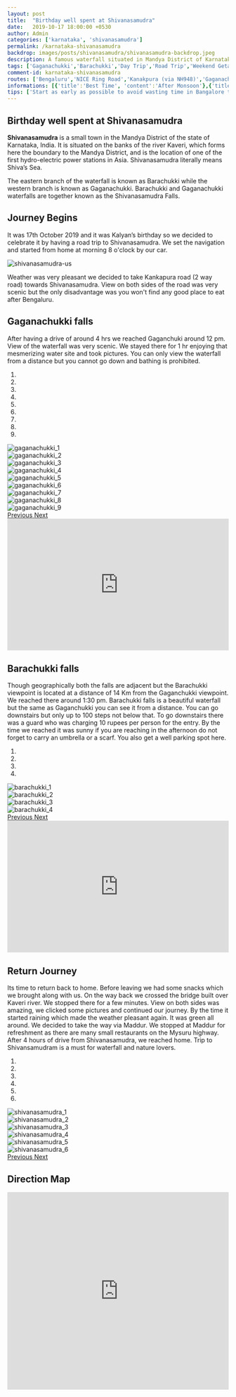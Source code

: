 ```yaml
---
layout: post
title:  "Birthday well spent at Shivanasamudra"
date:   2019-10-17 18:00:00 +0530
author: Admin
categories: ['karnataka', 'shivanasamudra']
permalink: /karnataka-shivanasamudra
backdrop: images/posts/shivanasamudra/shivanasamudra-backdrop.jpeg
description: A famous waterfall situated in Mandya District of Karnataka State. It is located at a distance of 130 Kms from Bengaluru and 80 Kms from Mysuru. This is one of the best waterfalls near Bengaluru and also among popular one day trip.
tags: ['Gaganachukki','Barachukki','Day Trip','Road Trip','Weekend Getaways','Bengaluru','Karnataka','Waterfalls']
comment-id: karnataka-shivanasamudra
routes: ['Bengaluru','NICE Ring Road','Kanakpura (via NH948)','Gaganachukki falls','Bharachukki falls','Maddur','Ramnagara (via SH17)','NICE Ring Road','Bengaluru']
informations: [{'title':'Best Time', 'content':'After Monsoon'},{'title':'Duration', 'content':'3-4 Hrs'},{'title':'Things to Do', 'content':'Nature trail, Photography'},{'title':'Nearest City', 'content':'Mysuru (80 Kms), Bengaluru (130 Kms)'},{'title':'How to reach', 'content':'Outstation Cab from Bengaluru or Mysuru, Self Drive Car'},{'title':'Road Condition', 'content':'Good'},{'title':'Nearby Place', 'content':'Talakadu, Bheemeshwari'},{'title':'Stay', 'content':'Hotel Lakshadeep, Gaganachukki & Hotel Mayura, Barachukki'}]
tips: ['Start as early as possible to avoid wasting time in Bangalore traffic.','The best time to visit the Shivanasamudra waterfalls is in monsoon.','Pack your snacks and beverages, as the options here are limited.','Do not venture to walk down to the bottom of the falls and try to swim in water as rocks are slippery.','Boating/Coracle Ride is not available during monsoon or soon after.']
---
```

<div class="col-lg-9 col-md-9 blog_details">
    <h2>Birthday well spent at Shivanasamudra</h2>
    <p><b>Shivanasamudra</b> is a small town in the Mandya District of the state of Karnataka, India. It is situated on the banks of the river Kaveri, which forms here the boundary to the Mandya District, and is the location of one of the first hydro-electric power stations in Asia. Shivanasamudra literally means Shiva’s Sea.</p>
    <p>The eastern branch of the waterfall is known as Barachukki while the western branch is known as Gaganachukki. Barachukki and Gaganachukki waterfalls are together known as the Shivanasamudra Falls.</p>
</div>
<div class="col-lg-12">
    <h2>Journey Begins</h2>
    <p>It was 17th October 2019 and it was Kalyan’s birthday so we decided to celebrate it by having a road trip to Shivanasamudra. We set the navigation and started from home at morning 8 o'clock by our car.</p>
    <img src="images/posts/shivanasamudra/shivanasamudra-us.jpeg" alt="shivanasamudra-us" class="img-fluid">
    <p>Weather was very pleasant we decided to take Kankapura road (2 way road) towards Shivanasamudra. View on both sides of the road was very scenic but the only disadvantage was you won't find any good place to eat after Bengaluru.</p>
    <h2>Gaganachukki falls</h2>
    <p>After having a drive of around 4 hrs we reached Gaganchuki around 12 pm. View of the waterfall was very scenic. We stayed there for 1 hr enjoying that mesmerizing water site and took pictures. You can only view the waterfall from a distance but you cannot go down and bathing is prohibited.</p>
    <div class="mt-2 mb-2">
        <div id="carousel-1" class="carousel slide" data-ride="carousel">
        <ol class="carousel-indicators">
            <li data-target="#carousel-1" data-slide-to="0" class="active"></li>
            <li data-target="#carousel-1" data-slide-to="1"></li>
            <li data-target="#carousel-1" data-slide-to="2"></li>
            <li data-target="#carousel-1" data-slide-to="3"></li>
            <li data-target="#carousel-1" data-slide-to="4"></li>
            <li data-target="#carousel-1" data-slide-to="5"></li>
            <li data-target="#carousel-1" data-slide-to="6"></li>
            <li data-target="#carousel-1" data-slide-to="7"></li>
            <li data-target="#carousel-1" data-slide-to="8"></li>
        </ol>
        <div class="carousel-inner">
            <div class="carousel-item active">
                <img class="d-block w-100" src="images/posts/shivanasamudra/gaganachukki_1.jpeg" alt="gaganachukki_1">
            </div>
            <div class="carousel-item">
                <img class="d-block w-100" src="images/posts/shivanasamudra/gaganachukki_2.jpeg" alt="gaganachukki_2">
            </div>
            <div class="carousel-item">
                <img class="d-block w-100" src="images/posts/shivanasamudra/gaganachukki_3.jpeg" alt="gaganachukki_3">
            </div>
            <div class="carousel-item">
                <img class="d-block w-100" src="images/posts/shivanasamudra/gaganachukki_4.jpeg" alt="gaganachukki_4">
            </div>
            <div class="carousel-item">
                <img class="d-block w-100" src="images/posts/shivanasamudra/gaganachukki_5.jpeg" alt="gaganachukki_5">
            </div>
            <div class="carousel-item">
                <img class="d-block w-100" src="images/posts/shivanasamudra/gaganachukki_6.jpeg" alt="gaganachukki_6">
            </div>
            <div class="carousel-item">
                <img class="d-block w-100" src="images/posts/shivanasamudra/gaganachukki_7.jpeg" alt="gaganachukki_7">
            </div>
            <div class="carousel-item">
                <img class="d-block w-100" src="images/posts/shivanasamudra/gaganachukki_8.jpeg" alt="gaganachukki_8">
            </div>
            <div class="carousel-item">
                <img class="d-block w-100" src="images/posts/shivanasamudra/gaganachukki_9.jpeg" alt="gaganachukki_9">
            </div>
        </div>
        <a class="carousel-control-prev" href="#carousel-1" role="button" data-slide="prev">
            <span class="carousel-control-prev-icon" aria-hidden="true"></span>
            <span class="sr-only">Previous</span>
        </a>
        <a class="carousel-control-next" href="#carousel-1" role="button" data-slide="next">
            <span class="carousel-control-next-icon" aria-hidden="true"></span>
            <span class="sr-only">Next</span>
        </a>
        </div>
    </div>
    <div class="mt-2 mb-2">
    <iframe src="https://www.google.com/maps/embed?pb=!1m18!1m12!1m3!1d3898.294141685227!2d77.16539915070867!3d12.29596759125899!2m3!1f0!2f0!3f0!3m2!1i1024!2i768!4f13.1!3m3!1m2!1s0x3baf1d3e5b822f1d%3A0xb808c4a633a43ae!2sGaganachukki%20Falls%20View%20Point!5e0!3m2!1sen!2sin!4v1578836847291!5m2!1sen!2sin" width="100%" height="300" frameborder="0" style="border:0;" allowfullscreen=""></iframe> 
    </div>
    <h2>Barachukki falls</h2>
    <p>Though geographically both the falls are adjacent but the Barachukki viewpoint is located at a distance of 14 Km from the Gaganchukki viewpoint. We reached there around 1:30 pm. Barachukki falls is a beautiful waterfall but the same as Gaganchukki you can see it from a distance. You can go downstairs but only up to 100 steps not below that. To go downstairs there was a guard who was charging 10 rupees per person for the entry. By the time we reached it was sunny if you are reaching in the afternoon do not forget to carry an umbrella or a scarf. You also get a well parking spot here.</p>
    <div class="mt-2 mb-2">
        <div id="carousel-2" class="carousel slide" data-ride="carousel">
        <ol class="carousel-indicators">
            <li data-target="#carousel-2" data-slide-to="0" class="active"></li>
            <li data-target="#carousel-2" data-slide-to="1"></li>
            <li data-target="#carousel-2" data-slide-to="2"></li>
            <li data-target="#carousel-2" data-slide-to="3"></li>
        </ol>
        <div class="carousel-inner">
            <div class="carousel-item active">
                <img class="d-block w-100" src="images/posts/shivanasamudra/barachukki_1.jpeg" alt="barachukki_1">
            </div>
            <div class="carousel-item">
                <img class="d-block w-100" src="images/posts/shivanasamudra/barachukki_2.jpeg" alt="barachukki_2">
            </div>
            <div class="carousel-item">
                <img class="d-block w-100" src="images/posts/shivanasamudra/barachukki_3.jpeg" alt="barachukki_3">
            </div>
            <div class="carousel-item">
                <img class="d-block w-100" src="images/posts/shivanasamudra/barachukki_4.jpeg" alt="barachukki_4">
            </div>
        </div>
        <a class="carousel-control-prev" href="#carousel-2" role="button" data-slide="prev">
            <span class="carousel-control-prev-icon" aria-hidden="true"></span>
            <span class="sr-only">Previous</span>
        </a>
        <a class="carousel-control-next" href="#carousel-2" role="button" data-slide="next">
            <span class="carousel-control-next-icon" aria-hidden="true"></span>
            <span class="sr-only">Next</span>
        </a>
        </div>
    </div>
    <div class="mt-2 mb-2"><iframe src="https://www.google.com/maps/embed?pb=!1m18!1m12!1m3!1d3898.414842629959!2d77.18147345070855!3d12.287825791264423!2m3!1f0!2f0!3f0!3m2!1i1024!2i768!4f13.1!3m3!1m2!1s0x3baf1dab6549915b%3A0x3548ab1ef13c42d2!2sBarachkki%20waterfall%20view%20point!5e0!3m2!1sen!2sin!4v1578837255924!5m2!1sen!2sin" width="100%" height="300" frameborder="0" style="border:0;" allowfullscreen=""></iframe></div>
    <h2>Return Journey</h2>
    <p>Its time to return back to home. Before leaving we had some snacks which we brought along with us. On the way back we crossed the bridge built over Kaveri river. We stopped there for a few minutes. View on both sides was amazing, we clicked some pictures and continued our journey. By the time it started raining which made the weather pleasant again. It was green all around. We decided to take the way via Maddur. We stopped at Maddur for refreshment as there are many small restaurants on the Mysuru highway. After 4 hours of drive from Shivanasamudra, we reached home. Trip to Shivansamudram is a must for waterfall and nature lovers.
    </p>
    <div class="mt-2 mb-2">
        <div id="carousel-3" class="carousel slide" data-ride="carousel">
        <ol class="carousel-indicators">
            <li data-target="#carousel-3" data-slide-to="0" class="active"></li>
            <li data-target="#carousel-3" data-slide-to="1"></li>
            <li data-target="#carousel-3" data-slide-to="2"></li>
            <li data-target="#carousel-3" data-slide-to="3"></li>
            <li data-target="#carousel-3" data-slide-to="4"></li>
            <li data-target="#carousel-3" data-slide-to="5"></li>
        </ol>
        <div class="carousel-inner">
            <div class="carousel-item active">
                <img class="d-block w-100" src="images/posts/shivanasamudra/shivanasamudra_1.jpeg" alt="shivanasamudra_1">
            </div>
            <div class="carousel-item">
                <img class="d-block w-100" src="images/posts/shivanasamudra/shivanasamudra_2.jpeg" alt="shivanasamudra_2">
            </div>
            <div class="carousel-item">
                <img class="d-block w-100" src="images/posts/shivanasamudra/shivanasamudra_3.jpeg" alt="shivanasamudra_3">
            </div>
            <div class="carousel-item">
                <img class="d-block w-100" src="images/posts/shivanasamudra/shivanasamudra_4.jpeg" alt="shivanasamudra_4">
            </div>
            <div class="carousel-item">
                <img class="d-block w-100" src="images/posts/shivanasamudra/shivanasamudra_5.jpeg" alt="shivanasamudra_5">
            </div>
            <div class="carousel-item">
                <img class="d-block w-100" src="images/posts/shivanasamudra/shivanasamudra_6.jpeg" alt="shivanasamudra_6">
            </div>
        </div>
        <a class="carousel-control-prev" href="#carousel-3" role="button" data-slide="prev">
            <span class="carousel-control-prev-icon" aria-hidden="true"></span>
            <span class="sr-only">Previous</span>
        </a>
        <a class="carousel-control-next" href="#carousel-3" role="button" data-slide="next">
            <span class="carousel-control-next-icon" aria-hidden="true"></span>
            <span class="sr-only">Next</span>
        </a>
        </div>
    </div>
    <h2 class="mt-4 mb-2">Direction Map</h2>
    <iframe src="https://www.google.com/maps/embed?pb=!1m46!1m12!1m3!1d498436.7863919308!2d77.06468274597084!3d12.579786052179085!2m3!1f0!2f0!3f0!3m2!1i1024!2i768!4f13.1!4m31!3e0!4m5!1s0x3bae1491bfdc6ecd%3A0xf232718439fbc879!2sHSR%20Layout%2C%20Bengaluru%2C%20Karnataka!3m2!1d12.912118099999999!2d77.6445548!4m5!1s0x3bae58514a06ef17%3A0x2b7a698976431240!2sKanakapura%2C%20Karnataka%20562117!3m2!1d12.5462442!2d77.4198823!4m5!1s0x3baf1d3e5b822f1d%3A0xb808c4a633a43ae!2sGaganachukki%20Falls%20View%20Point%2C%20Gaganachukki%20Falls%20Rd%2C%20Karnataka%20571437!3m2!1d12.295967599999999!2d77.1675932!4m5!1s0x3baf1d65f7137723%3A0x639a72bec3e0f094!2sBarachukki%20Waterfalls%2C%20Chamarajnagar%2C%20Karnataka%20571430!3m2!1d12.2878258!2d77.1836675!4m5!1s0x3bae1491bfdc6ecd%3A0xf232718439fbc879!2sHSR%20Layout%2C%20Bengaluru%2C%20Karnataka!3m2!1d12.912118099999999!2d77.6445548!5e0!3m2!1sen!2sin!4v1578816103434!5m2!1sen!2sin" width="100%" height="450px" frameborder="0" style="border:0;" allowfullscreen=""></iframe>
</div>
